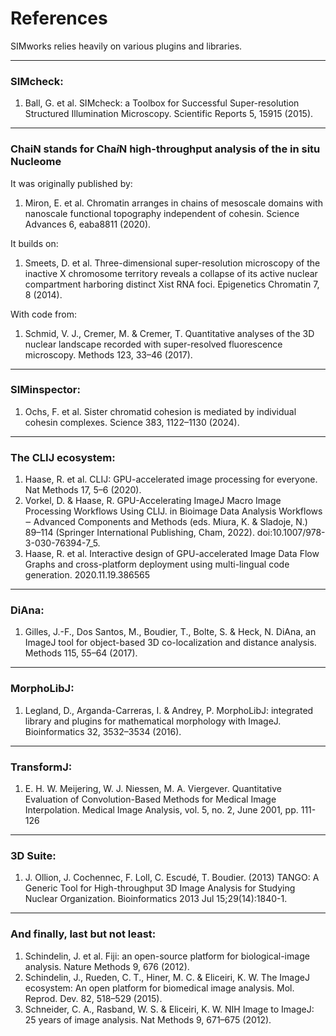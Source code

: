 # References

SIMworks relies heavily on various plugins and libraries.

---

### SIMcheck:
1. Ball, G. et al. SIMcheck: a Toolbox for Successful Super-resolution Structured Illumination Microscopy. Scientific Reports 5, 15915 (2015).

---

### ChaiN stands for Cha*i*N high-throughput analysis of the in situ Nucleome
It was originally published by:  
1. Miron, E. et al. Chromatin arranges in chains of mesoscale domains with nanoscale functional topography independent of cohesin. Science Advances 6, eaba8811 (2020).

It builds on:  
1.	Smeets, D. et al. Three-dimensional super-resolution microscopy of the inactive X chromosome territory reveals a collapse of its active nuclear compartment harboring distinct Xist RNA foci. Epigenetics Chromatin 7, 8 (2014).

With code from:  
1.	Schmid, V. J., Cremer, M. & Cremer, T. Quantitative analyses of the 3D nuclear landscape recorded with super-resolved fluorescence microscopy. Methods 123, 33–46 (2017).

---

### SIMinspector:
1. Ochs, F. et al. Sister chromatid cohesion is mediated by individual cohesin complexes. Science 383, 1122–1130 (2024).

---

### The CLIJ ecosystem:
1.	Haase, R. et al. CLIJ: GPU-accelerated image processing for everyone. Nat Methods 17, 5–6 (2020).
2.	Vorkel, D. & Haase, R. GPU-Accelerating ImageJ Macro Image Processing Workflows Using CLIJ. in Bioimage Data Analysis Workflows ‒ Advanced Components and Methods (eds. Miura, K. & Sladoje, N.) 89–114 (Springer International Publishing, Cham, 2022). doi:10.1007/978-3-030-76394-7_5.
3.	Haase, R. et al. Interactive design of GPU-accelerated Image Data Flow Graphs and cross-platform deployment using multi-lingual code generation. 2020.11.19.386565 

---

### DiAna:
1.	Gilles, J.-F., Dos Santos, M., Boudier, T., Bolte, S. & Heck, N. DiAna, an ImageJ tool for object-based 3D co-localization and distance analysis. Methods 115, 55–64 (2017).

---

### MorphoLibJ:
1.	Legland, D., Arganda-Carreras, I. & Andrey, P. MorphoLibJ: integrated library and plugins for mathematical morphology with ImageJ. Bioinformatics 32, 3532–3534 (2016).

---

### TransformJ:
1.	E. H. W. Meijering, W. J. Niessen, M. A. Viergever. Quantitative Evaluation of Convolution-Based Methods for Medical Image Interpolation. Medical Image Analysis, vol. 5, no. 2, June 2001, pp. 111-126

---

### 3D Suite:
1.	J. Ollion, J. Cochennec, F. Loll, C. Escudé, T. Boudier. (2013) TANGO: A Generic Tool for High-throughput 3D Image Analysis for Studying Nuclear Organization. Bioinformatics 2013 Jul 15;29(14):1840-1.

---

### And finally, last but not least:
1.	Schindelin, J. et al. Fiji: an open-source platform for biological-image analysis. Nature Methods 9, 676 (2012).
2.	Schindelin, J., Rueden, C. T., Hiner, M. C. & Eliceiri, K. W. The ImageJ ecosystem: An open platform for biomedical image analysis. Mol. Reprod. Dev. 82, 518–529 (2015).
3.	Schneider, C. A., Rasband, W. S. & Eliceiri, K. W. NIH Image to ImageJ: 25 years of image analysis. Nat Methods 9, 671–675 (2012).
